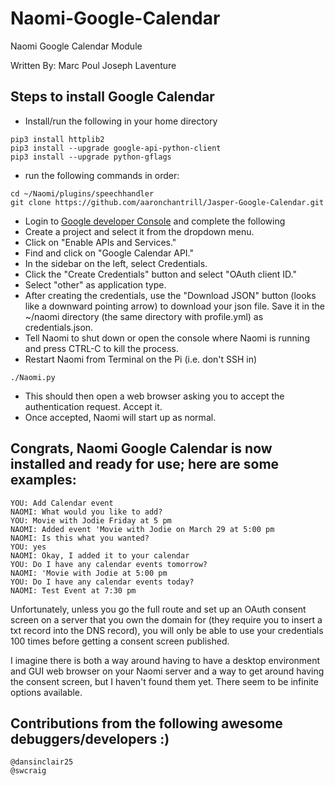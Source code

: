 Naomi-Google-Calendar
======================

Naomi Google Calendar Module

Written By: Marc Poul Joseph Laventure

## Steps to install Google Calendar

* Install/run the following in your home directory
```
pip3 install httplib2
pip3 install --upgrade google-api-python-client
pip3 install --upgrade python-gflags
```
* run the following commands in order:
```
cd ~/Naomi/plugins/speechhandler
git clone https://github.com/aaronchantrill/Jasper-Google-Calendar.git
```
* Login to [Google developer Console](https://console.developers.google.com/project) and complete the following
* Create a project and select it from the dropdown menu.
* Click on "Enable APIs and Services."
* Find and click on "Google Calendar API."
* In the sidebar on the left, select Credentials.
* Click the "Create Credentials" button and select "OAuth client ID."
* Select "other" as application type.
* After creating the credentials, use the "Download JSON" button (looks like a downward pointing arrow) to download your json file. Save it in the ~/naomi directory (the same directory with profile.yml) as credentials.json. 
* Tell Naomi to shut down or open the console where Naomi is running and press CTRL-C to kill the process.
* Restart Naomi from Terminal on the Pi (i.e. don't SSH in)
```
./Naomi.py
```
* This should then open a web browser asking you to accept the authentication request. Accept it.
* Once accepted, Naomi will start up as normal.

## Congrats, Naomi Google Calendar is now installed and ready for use; here are some examples:
```
YOU: Add Calendar event
NAOMI: What would you like to add?
YOU: Movie with Jodie Friday at 5 pm
NAOMI: Added event 'Movie with Jodie on March 29 at 5:00 pm
NAOMI: Is this what you wanted?
YOU: yes
NAOMI: Okay, I added it to your calendar
YOU: Do I have any calendar events tomorrow?
NAOMI: 'Movie with Jodie at 5:00 pm
YOU: Do I have any calendar events today?
NAOMI: Test Event at 7:30 pm
```
Unfortunately, unless you go the full route and set up an OAuth consent screen on a server that you own the domain for (they require you to insert a txt record into the DNS record), 
you will only be able to use your credentials 100 times before getting a consent screen published.

I imagine there is both a way around having to have a desktop environment and GUI web browser on your Naomi server and a way to get around having the consent screen,
but I haven't found them yet. There seem to be infinite options available.

## Contributions from the following awesome debuggers/developers :)
```
@dansinclair25
@swcraig
```
